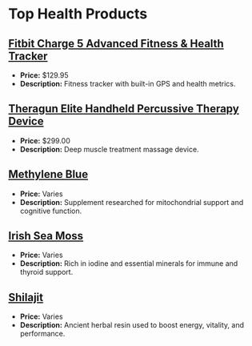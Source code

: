 # Top Health Products

## [Fitbit Charge 5 Advanced Fitness & Health Tracker](https://www.amazon.com/dp/B0DGPQKF2W?tag=mychanneld-20)
- **Price:** $129.95
- **Description:** Fitness tracker with built-in GPS and health metrics.

## [Theragun Elite Handheld Percussive Therapy Device](https://amzn.to/3Hm7HiH)
- **Price:** $299.00
- **Description:** Deep muscle treatment massage device.

## [Methylene Blue](https://amzn.to/4ldkJwL)
- **Price:** Varies
- **Description:** Supplement researched for mitochondrial support and cognitive function.

## [Irish Sea Moss](https://www.amazon.com/dp/B0CTMJYZ73?tag=mychanneld-20)
- **Price:** Varies
- **Description:** Rich in iodine and essential minerals for immune and thyroid support.

## [Shilajit](https://amzn.to/4li6vuC)
- **Price:** Varies
- **Description:** Ancient herbal resin used to boost energy, vitality, and performance.

